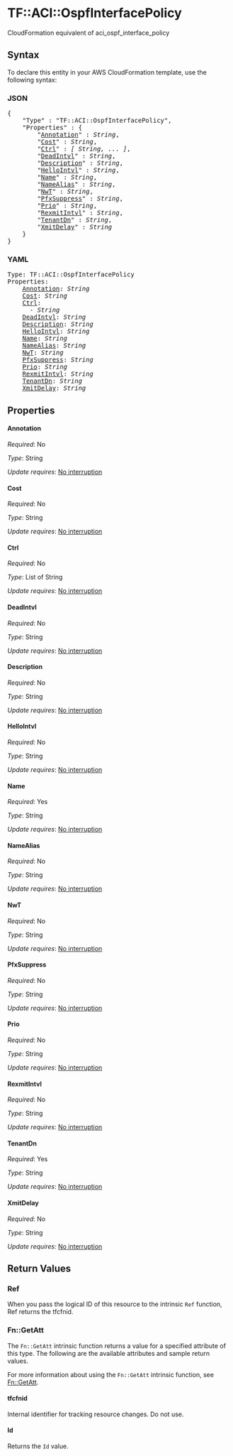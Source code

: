 # TF::ACI::OspfInterfacePolicy

CloudFormation equivalent of aci_ospf_interface_policy

## Syntax

To declare this entity in your AWS CloudFormation template, use the following syntax:

### JSON

<pre>
{
    "Type" : "TF::ACI::OspfInterfacePolicy",
    "Properties" : {
        "<a href="#annotation" title="Annotation">Annotation</a>" : <i>String</i>,
        "<a href="#cost" title="Cost">Cost</a>" : <i>String</i>,
        "<a href="#ctrl" title="Ctrl">Ctrl</a>" : <i>[ String, ... ]</i>,
        "<a href="#deadintvl" title="DeadIntvl">DeadIntvl</a>" : <i>String</i>,
        "<a href="#description" title="Description">Description</a>" : <i>String</i>,
        "<a href="#hellointvl" title="HelloIntvl">HelloIntvl</a>" : <i>String</i>,
        "<a href="#name" title="Name">Name</a>" : <i>String</i>,
        "<a href="#namealias" title="NameAlias">NameAlias</a>" : <i>String</i>,
        "<a href="#nwt" title="NwT">NwT</a>" : <i>String</i>,
        "<a href="#pfxsuppress" title="PfxSuppress">PfxSuppress</a>" : <i>String</i>,
        "<a href="#prio" title="Prio">Prio</a>" : <i>String</i>,
        "<a href="#rexmitintvl" title="RexmitIntvl">RexmitIntvl</a>" : <i>String</i>,
        "<a href="#tenantdn" title="TenantDn">TenantDn</a>" : <i>String</i>,
        "<a href="#xmitdelay" title="XmitDelay">XmitDelay</a>" : <i>String</i>
    }
}
</pre>

### YAML

<pre>
Type: TF::ACI::OspfInterfacePolicy
Properties:
    <a href="#annotation" title="Annotation">Annotation</a>: <i>String</i>
    <a href="#cost" title="Cost">Cost</a>: <i>String</i>
    <a href="#ctrl" title="Ctrl">Ctrl</a>: <i>
      - String</i>
    <a href="#deadintvl" title="DeadIntvl">DeadIntvl</a>: <i>String</i>
    <a href="#description" title="Description">Description</a>: <i>String</i>
    <a href="#hellointvl" title="HelloIntvl">HelloIntvl</a>: <i>String</i>
    <a href="#name" title="Name">Name</a>: <i>String</i>
    <a href="#namealias" title="NameAlias">NameAlias</a>: <i>String</i>
    <a href="#nwt" title="NwT">NwT</a>: <i>String</i>
    <a href="#pfxsuppress" title="PfxSuppress">PfxSuppress</a>: <i>String</i>
    <a href="#prio" title="Prio">Prio</a>: <i>String</i>
    <a href="#rexmitintvl" title="RexmitIntvl">RexmitIntvl</a>: <i>String</i>
    <a href="#tenantdn" title="TenantDn">TenantDn</a>: <i>String</i>
    <a href="#xmitdelay" title="XmitDelay">XmitDelay</a>: <i>String</i>
</pre>

## Properties

#### Annotation

_Required_: No

_Type_: String

_Update requires_: [No interruption](https://docs.aws.amazon.com/AWSCloudFormation/latest/UserGuide/using-cfn-updating-stacks-update-behaviors.html#update-no-interrupt)

#### Cost

_Required_: No

_Type_: String

_Update requires_: [No interruption](https://docs.aws.amazon.com/AWSCloudFormation/latest/UserGuide/using-cfn-updating-stacks-update-behaviors.html#update-no-interrupt)

#### Ctrl

_Required_: No

_Type_: List of String

_Update requires_: [No interruption](https://docs.aws.amazon.com/AWSCloudFormation/latest/UserGuide/using-cfn-updating-stacks-update-behaviors.html#update-no-interrupt)

#### DeadIntvl

_Required_: No

_Type_: String

_Update requires_: [No interruption](https://docs.aws.amazon.com/AWSCloudFormation/latest/UserGuide/using-cfn-updating-stacks-update-behaviors.html#update-no-interrupt)

#### Description

_Required_: No

_Type_: String

_Update requires_: [No interruption](https://docs.aws.amazon.com/AWSCloudFormation/latest/UserGuide/using-cfn-updating-stacks-update-behaviors.html#update-no-interrupt)

#### HelloIntvl

_Required_: No

_Type_: String

_Update requires_: [No interruption](https://docs.aws.amazon.com/AWSCloudFormation/latest/UserGuide/using-cfn-updating-stacks-update-behaviors.html#update-no-interrupt)

#### Name

_Required_: Yes

_Type_: String

_Update requires_: [No interruption](https://docs.aws.amazon.com/AWSCloudFormation/latest/UserGuide/using-cfn-updating-stacks-update-behaviors.html#update-no-interrupt)

#### NameAlias

_Required_: No

_Type_: String

_Update requires_: [No interruption](https://docs.aws.amazon.com/AWSCloudFormation/latest/UserGuide/using-cfn-updating-stacks-update-behaviors.html#update-no-interrupt)

#### NwT

_Required_: No

_Type_: String

_Update requires_: [No interruption](https://docs.aws.amazon.com/AWSCloudFormation/latest/UserGuide/using-cfn-updating-stacks-update-behaviors.html#update-no-interrupt)

#### PfxSuppress

_Required_: No

_Type_: String

_Update requires_: [No interruption](https://docs.aws.amazon.com/AWSCloudFormation/latest/UserGuide/using-cfn-updating-stacks-update-behaviors.html#update-no-interrupt)

#### Prio

_Required_: No

_Type_: String

_Update requires_: [No interruption](https://docs.aws.amazon.com/AWSCloudFormation/latest/UserGuide/using-cfn-updating-stacks-update-behaviors.html#update-no-interrupt)

#### RexmitIntvl

_Required_: No

_Type_: String

_Update requires_: [No interruption](https://docs.aws.amazon.com/AWSCloudFormation/latest/UserGuide/using-cfn-updating-stacks-update-behaviors.html#update-no-interrupt)

#### TenantDn

_Required_: Yes

_Type_: String

_Update requires_: [No interruption](https://docs.aws.amazon.com/AWSCloudFormation/latest/UserGuide/using-cfn-updating-stacks-update-behaviors.html#update-no-interrupt)

#### XmitDelay

_Required_: No

_Type_: String

_Update requires_: [No interruption](https://docs.aws.amazon.com/AWSCloudFormation/latest/UserGuide/using-cfn-updating-stacks-update-behaviors.html#update-no-interrupt)

## Return Values

### Ref

When you pass the logical ID of this resource to the intrinsic `Ref` function, Ref returns the tfcfnid.

### Fn::GetAtt

The `Fn::GetAtt` intrinsic function returns a value for a specified attribute of this type. The following are the available attributes and sample return values.

For more information about using the `Fn::GetAtt` intrinsic function, see [Fn::GetAtt](https://docs.aws.amazon.com/AWSCloudFormation/latest/UserGuide/intrinsic-function-reference-getatt.html).

#### tfcfnid

Internal identifier for tracking resource changes. Do not use.

#### Id

Returns the <code>Id</code> value.

